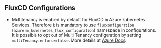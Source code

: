 ## FluxCD Configurations

- Multitenancy is enabled by default for FluxCD in Azure kubernetes Services. Therefore it is mandatory to use `fluxconfiguration` (`azurerm_kubernetes_flux_configuration`) namespace in configurations. It is possible to opt out of Multi Tenancy configuration by setting `multiTenancy.enforce=false`. More details at [Azure Docs](https://learn.microsoft.com/en-us/azure/azure-arc/kubernetes/conceptual-gitops-flux2#opt-out-of-multi-tenancy).